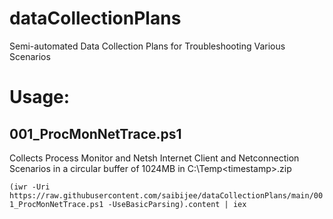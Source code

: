 # dataCollectionPlans
Semi-automated Data Collection Plans for Troubleshooting Various Scenarios


# Usage: 

## 001_ProcMonNetTrace.ps1

Collects Process Monitor and Netsh Internet Client and Netconnection Scenarios in a circular buffer of 1024MB in C:\Temp\<timestamp>.zip

`(iwr -Uri https://raw.githubusercontent.com/saibijee/dataCollectionPlans/main/001_ProcMonNetTrace.ps1 -UseBasicParsing).content | iex `
